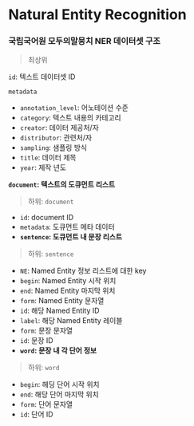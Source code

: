 # Natural Entity Recognition

### 국립국어원 모두의말뭉치 NER 데이터셋 구조

> 최상위

`id`: 텍스트 데이터셋 ID

`metadata`

- `annotation_level`: 어노테이션 수준
- `category`: 텍스트 내용의 카테고리
- `creator`: 데이터 제공처/자
- `distributor`: 관련처/자
- `sampling`: 샘플링 방식
- `title`: 데이터 제목
- `year`: 제작 년도

**`document`: 텍스트의 도큐먼트 리스트**

> 하위: `document`

-  `id`: document ID
- `metadata`: 도큐먼트 메타 데이터
- **`sentence`: 도큐먼트 내 문장 리스트**

> 하위: `sentence`

- `NE`: Named Entity 정보 리스트에 대한 key
- `begin`: Named Entity 시작 위치
- `end`: Named Entity 마지막 위치
- `form`: Named Entity 문자열
- `id`: 해당 Named Entity ID
- `label`: 해당 Named Entity 레이블
- `form`: 문장 문자열
- `id`: 문장 ID
- **`word`: 문장 내 각 단어 정보**

> 하위: `word`

- `begin`: 헤딩 단어 시작 위치
- `end`: 해당 단어 마지막 위치
- `form`: 단어 문자열
- `id`: 단어 ID